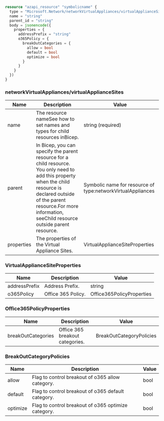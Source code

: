 ```terraform
resource "azapi_resource" "symbolicname" {
  type = "Microsoft.Network/networkVirtualAppliances/virtualApplianceSites@2023-04-01"
  name = "string"
  parent_id = "string"
  body = jsonencode({
    properties = {
      addressPrefix = "string"
      o365Policy = {
        breakOutCategories = {
          allow = bool
          default = bool
          optimize = bool
        }
      }
    }
  })
}

```

### networkVirtualAppliances/virtualApplianceSites

| Name | Description | Value |
|-|-|-|
| name | The resource nameSee how to set names and types for child resources inBicep. | string (required) |
| parent | In Bicep, you can specify the parent resource for a child resource. You only need to add this property when the child resource is declared outside of the parent resource.For more information, seeChild resource outside parent resource. | Symbolic name for resource of type:networkVirtualAppliances |
| properties | The properties of the Virtual Appliance Sites. | VirtualApplianceSiteProperties |


### VirtualApplianceSiteProperties

| Name | Description | Value |
|-|-|-|
| addressPrefix | Address Prefix. | string |
| o365Policy | Office 365 Policy. | Office365PolicyProperties |


### Office365PolicyProperties

| Name | Description | Value |
|-|-|-|
| breakOutCategories | Office 365 breakout categories. | BreakOutCategoryPolicies |


### BreakOutCategoryPolicies

| Name | Description | Value |
|-|-|-|
| allow | Flag to control breakout of o365 allow category. | bool |
| default | Flag to control breakout of o365 default category. | bool |
| optimize | Flag to control breakout of o365 optimize category. | bool |



